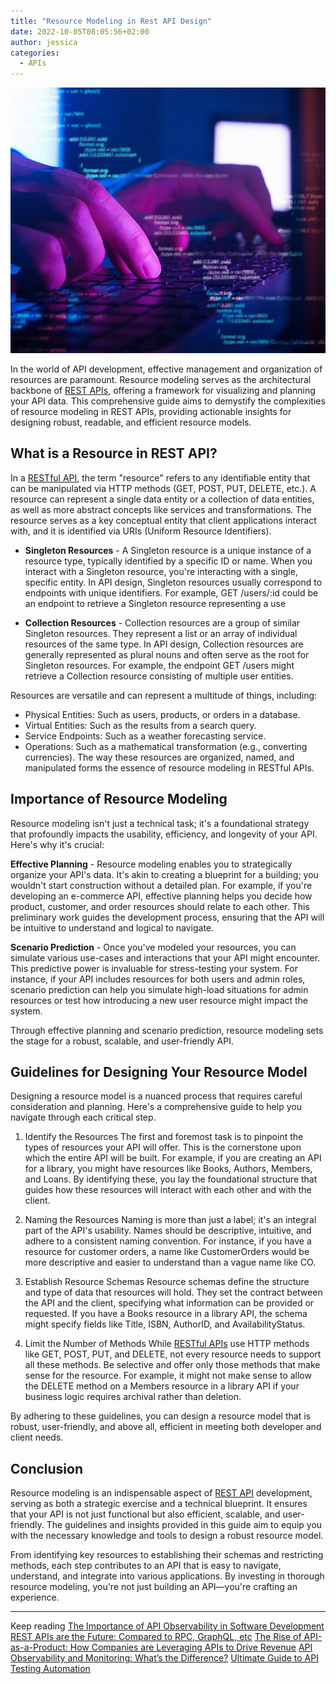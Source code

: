 ```yaml
---
title: "Resource Modeling in Rest API Design"
date: 2022-10-05T08:05:56+02:00
author: jessica
categories: 
  - APIs
---
```


![Resource-modeling](./api-modeling.jpg)

In the world of API development, effective management and organization of resources are paramount. Resource modeling serves as the architectural backbone of [REST APIs](https://apitoolkit.io/blog/rest-api-is-the-future/), offering a framework for visualizing and planning your API data. This comprehensive guide aims to demystify the complexities of resource modeling in REST APIs, providing actionable insights for designing robust, readable, and efficient resource models.

## What is a Resource in REST API?

In a [RESTful API](https://apitoolkit.io/blog/rest-api-is-the-future/), the term "resource" refers to any identifiable entity that can be manipulated via HTTP methods (GET, POST, PUT, DELETE, etc.). A resource can represent a single data entity or a collection of data entities, as well as more abstract concepts like services and transformations. The resource serves as a key conceptual entity that client applications interact with, and it is identified via URIs (Uniform Resource Identifiers).

- **Singleton Resources** - A Singleton resource is a unique instance of a resource type, typically identified by a specific ID or name. When you interact with a Singleton resource, you're interacting with a single, specific entity. In API design, Singleton resources usually correspond to endpoints with unique identifiers. For example, GET /users/:id could be an endpoint to retrieve a Singleton resource representing a use

- **Collection Resources** - Collection resources are a group of similar Singleton resources. They represent a list or an array of individual resources of the same type. In API design, Collection resources are generally represented as plural nouns and often serve as the root for Singleton resources. For example, the endpoint GET /users might retrieve a Collection resource consisting of multiple user entities.
  
Resources are versatile and can represent a multitude of things, including:
- Physical Entities: Such as users, products, or orders in a database.
- Virtual Entities: Such as the results from a search query.
- Service Endpoints: Such as a weather forecasting service.
- Operations: Such as a mathematical transformation (e.g., converting currencies).
The way these resources are organized, named, and manipulated forms the essence of resource modeling in RESTful APIs.

## Importance of Resource Modeling
Resource modeling isn't just a technical task; it's a foundational strategy that profoundly impacts the usability, efficiency, and longevity of your API. Here's why it's crucial:

**Effective Planning** - Resource modeling enables you to strategically organize your API's data. It's akin to creating a blueprint for a building; you wouldn't start construction without a detailed plan. For example, if you're developing an e-commerce API, effective planning helps you decide how product, customer, and order resources should relate to each other. This preliminary work guides the development process, ensuring that the API will be intuitive to understand and logical to navigate.

**Scenario Prediction** - Once you've modeled your resources, you can simulate various use-cases and interactions that your API might encounter. This predictive power is invaluable for stress-testing your system. For instance, if your API includes resources for both users and admin roles, scenario prediction can help you simulate high-load situations for admin resources or test how introducing a new user resource might impact the system.

Through effective planning and scenario prediction, resource modeling sets the stage for a robust, scalable, and user-friendly API.

## Guidelines for Designing Your Resource Model
Designing a resource model is a nuanced process that requires careful consideration and planning. Here's a comprehensive guide to help you navigate through each critical step.

1. Identify the Resources
The first and foremost task is to pinpoint the types of resources your API will offer. This is the cornerstone upon which the entire API will be built. For example, if you are creating an API for a library, you might have resources like Books, Authors, Members, and Loans. By identifying these, you lay the foundational structure that guides how these resources will interact with each other and with the client.

2. Naming the Resources
Naming is more than just a label; it's an integral part of the API's usability. Names should be descriptive, intuitive, and adhere to a consistent naming convention. For instance, if you have a resource for customer orders, a name like CustomerOrders would be more descriptive and easier to understand than a vague name like CO.

3. Establish Resource Schemas
Resource schemas define the structure and type of data that resources will hold. They set the contract between the API and the client, specifying what information can be provided or requested. If you have a Books resource in a library API, the schema might specify fields like Title, ISBN, AuthorID, and AvailabilityStatus.

4. Limit the Number of Methods
While [RESTful APIs](https://apitoolkit.io/blog/rest-api-is-the-future/) use HTTP methods like GET, POST, PUT, and DELETE, not every resource needs to support all these methods. Be selective and offer only those methods that make sense for the resource. For example, it might not make sense to allow the DELETE method on a Members resource in a library API if your business logic requires archival rather than deletion.

By adhering to these guidelines, you can design a resource model that is robust, user-friendly, and above all, efficient in meeting both developer and client needs.

## Conclusion
Resource modeling is an indispensable aspect of [REST API](https://apitoolkit.io/blog/rest-api-is-the-future/) development, serving as both a strategic exercise and a technical blueprint. It ensures that your API is not just functional but also efficient, scalable, and user-friendly. The guidelines and insights provided in this guide aim to equip you with the necessary knowledge and tools to design a robust resource model.

From identifying key resources to establishing their schemas and restricting methods, each step contributes to an API that is easy to navigate, understand, and integrate into various applications. By investing in thorough resource modeling, you're not just building an API—you're crafting an experience.

---

Keep reading
[The Importance of API Observability in Software Development](https://apitoolkit.io/blog/api-observability-software-development-/)
[REST APIs are the Future: Compared to RPC, GraphQL, etc](https://apitoolkit.io/blog/rest-api-is-the-future/)
[The Rise of API-as-a-Product: How Companies are Leveraging APIs to Drive Revenue](https://apitoolkit.io/blog/api-as-a-product/)
[API Observability and Monitoring: What’s the Difference?](https://apitoolkit.io/blog/api-observability-and-api-monitoring/)
[Ultimate Guide to API Testing Automation](https://apitoolkit.io/blog/api-testing-automation/)
